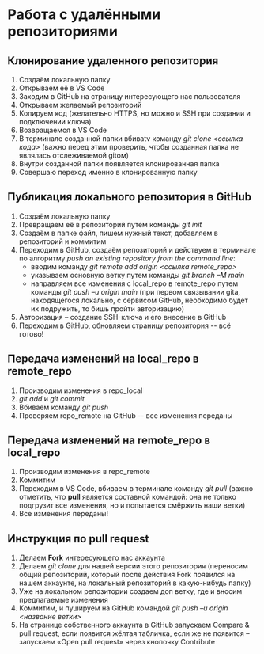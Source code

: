 # Работа с удалёнными репозиториями  
## Клонирование удаленного репозитория
1. Создаём локальную папку 
2. Открываем её в VS Code 
3. Заходим в GitHub на страницу интересующего нас пользователя
4. Открываем желаемый репозиторий
5. Копируем код (желательно HTTPS, но можно и SSH при создании и подключении ключа)
6. Возвращаемся в VS Code
7. В терминале созданной папки вбиваtv команду *git clone <ссылка кода>* (важно перед этим проверить, чтобы созданная папка не являлась отслеживаемой gitом)
8. Внутри созданной папки появляется клонированная папка 
9. Совершаю переход именно в клонированную папку  
## Публикация локального репозитория в GitHub 
1. Создаём локальную папку
2. Превращаем её в репозиторий путем команды *git init*
3. Создаём в папке файл, пишем нужный текст, добавляем в репозиторий и коммитим
4. Переходим в GitHub, создаём репозиторий и действуем в терминале по алгоритму *push an existing repository from the command line*:
   * вводим команду *git remote add origin <ссылка remote_repo>*
   * указываем основную ветку путем команды *git branch –M main*
   * направляем все изменения с local_repo в remote_repo путем команды *git push –u origin main* (при первом связывании gitа, находящегося локально, с сервисом GitHub, необходимо будет их подружить, то бишь пройти авторизацию)
5. Авторизация – создание SSH-ключа и его внесение в GitHub
6. Переходим в GitHub, обновляем страницу репозитория -- всё готово!
## Передача изменений на local_repo в remote_repo
1. Производим изменения в repo_local
2. *git add* и *git commit*
3. Вбиваем команду *git push*
4. Проверяем repo_remote на GitHub -- все изменения переданы 
## Передача изменений на remote_repo в local_repo 
1. Производим изменения в repo_remote
2. Коммитим
3. Переходим в VS Code, вбиваем в терминале команду *git pull* (важно отметить, что **pull** является составной командой: она не только подгрузит все изменения, но и попытается смёржить наши ветки)
4. Все изменения переданы!
## Инструкция по pull request
1. Делаем **Fork** интересующего нас аккаунта
2. Делаем *git clone* для нашей версии этого репозитория (переносим общий репозиторий, который после действия Fork появился на нашем аккаунте, на локальный репозиторий в какую-нибудь папку)
3. Уже на локальном репозитории создаем доп ветку, где и вносим предлагаемые изменения
4. Коммитим, и пушируем на GitHub командой *git push –u origin <название ветки>*
5. На странице собственного аккаунта в GitHub запускаем Compare & pull request, если появится жёлтая табличка, если же не появится – запускаем «Open pull request» через кнопочку Contribute 

